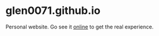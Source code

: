 # glen0071.github.io

Personal website. Go see it [online](https://www.google.com) to get the real experience.
